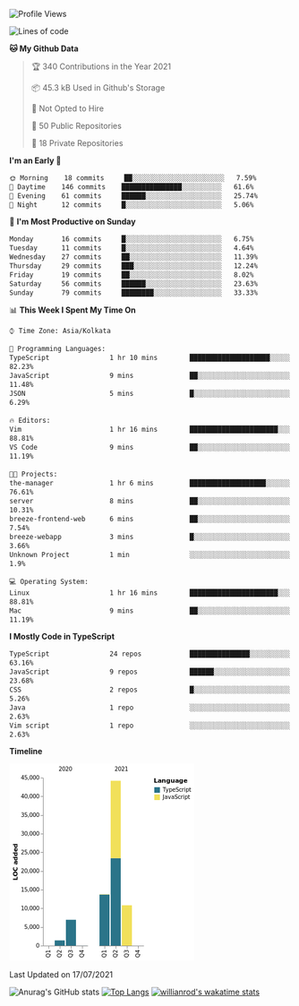 <!--START_SECTION:waka-->
![Profile Views](http://img.shields.io/badge/Profile%20Views-1-blue)

![Lines of code](https://img.shields.io/badge/From%20Hello%20World%20I%27ve%20Written-77120%20lines%20of%20code-blue)

**🐱 My Github Data** 

> 🏆 340 Contributions in the Year 2021
 > 
> 📦 45.3 kB Used in Github's Storage 
 > 
> 🚫 Not Opted to Hire
 > 
> 📜 50 Public Repositories 
 > 
> 🔑 18 Private Repositories  
 > 
**I'm an Early 🐤** 

```text
🌞 Morning    18 commits     ██░░░░░░░░░░░░░░░░░░░░░░░   7.59% 
🌆 Daytime    146 commits    ███████████████░░░░░░░░░░   61.6% 
🌃 Evening    61 commits     ██████░░░░░░░░░░░░░░░░░░░   25.74% 
🌙 Night      12 commits     █░░░░░░░░░░░░░░░░░░░░░░░░   5.06%

```
📅 **I'm Most Productive on Sunday** 

```text
Monday       16 commits     █░░░░░░░░░░░░░░░░░░░░░░░░   6.75% 
Tuesday      11 commits     █░░░░░░░░░░░░░░░░░░░░░░░░   4.64% 
Wednesday    27 commits     ██░░░░░░░░░░░░░░░░░░░░░░░   11.39% 
Thursday     29 commits     ███░░░░░░░░░░░░░░░░░░░░░░   12.24% 
Friday       19 commits     ██░░░░░░░░░░░░░░░░░░░░░░░   8.02% 
Saturday     56 commits     ██████░░░░░░░░░░░░░░░░░░░   23.63% 
Sunday       79 commits     ████████░░░░░░░░░░░░░░░░░   33.33%

```


📊 **This Week I Spent My Time On** 

```text
⌚︎ Time Zone: Asia/Kolkata

💬 Programming Languages: 
TypeScript               1 hr 10 mins        ████████████████████░░░░░   82.23% 
JavaScript               9 mins              ██░░░░░░░░░░░░░░░░░░░░░░░   11.48% 
JSON                     5 mins              █░░░░░░░░░░░░░░░░░░░░░░░░   6.29%

🔥 Editors: 
Vim                      1 hr 16 mins        ██████████████████████░░░   88.81% 
VS Code                  9 mins              ██░░░░░░░░░░░░░░░░░░░░░░░   11.19%

🐱‍💻 Projects: 
the-manager              1 hr 6 mins         ███████████████████░░░░░░   76.61% 
server                   8 mins              ██░░░░░░░░░░░░░░░░░░░░░░░   10.31% 
breeze-frontend-web      6 mins              ██░░░░░░░░░░░░░░░░░░░░░░░   7.54% 
breeze-webapp            3 mins              █░░░░░░░░░░░░░░░░░░░░░░░░   3.66% 
Unknown Project          1 min               ░░░░░░░░░░░░░░░░░░░░░░░░░   1.9%

💻 Operating System: 
Linux                    1 hr 16 mins        ██████████████████████░░░   88.81% 
Mac                      9 mins              ██░░░░░░░░░░░░░░░░░░░░░░░   11.19%

```

**I Mostly Code in TypeScript** 

```text
TypeScript               24 repos            ███████████████░░░░░░░░░░   63.16% 
JavaScript               9 repos             ██████░░░░░░░░░░░░░░░░░░░   23.68% 
CSS                      2 repos             █░░░░░░░░░░░░░░░░░░░░░░░░   5.26% 
Java                     1 repo              ░░░░░░░░░░░░░░░░░░░░░░░░░   2.63% 
Vim script               1 repo              ░░░░░░░░░░░░░░░░░░░░░░░░░   2.63%

```


**Timeline**

![Chart not found](https://raw.githubusercontent.com/wise-introvert/wise-introvert/master/charts/bar_graph.png) 


 Last Updated on 17/07/2021
<!--END_SECTION:waka-->
![Anurag's GitHub stats](https://github-readme-stats.vercel.app/api?username=wise-introvert&count_private=true&show_icons=true)
[![Top Langs](https://github-readme-stats.vercel.app/api/top-langs/?username=wise-introvert&langs_count=10)](https://github.com/anuraghazra/github-readme-stats)
[![willianrod's wakatime stats](https://github-readme-stats.vercel.app/api/wakatime?username=wiseintrovert)](https://github.com/anuraghazra/github-readme-stats)
